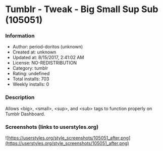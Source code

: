 # Tumblr - Tweak - Big Small Sup Sub (105051)

### Information
- Author: period-doritos (unknown)
- Created at: unknown
- Updated at: 8/15/2017, 2:41:02 AM
- License: NO-REDISTRIBUTION
- Category: tumblr
- Rating: undefined
- Total installs: 703
- Weekly installs: 0


### Description
Allows &lt;big&gt;, &lt;small&gt;, &lt;sup&gt;, and &lt;sub&gt; tags to function properly on Tumblr Dashboard.


### Screenshots (links to userstyles.org)
![https://userstyles.org/style_screenshots/105051_after.png](https://userstyles.org/style_screenshots/105051_after.png)


